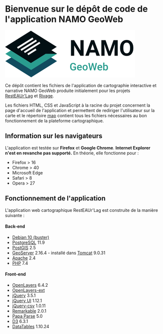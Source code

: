 # Bienvenue sur le dépôt de code de l'application NAMO GeoWeb

![Logo horizontal NAMO](./logos/horizontalNAMO.svg)

Ce dépôt contient les fichiers de l'application de cartographie interactive et narrative NAMO GeoWeb produite initialement pour les projets [RestEAUr'Lag](https://gitlab.com/GradelerM/resteaur-lag) et [Rivage](https://gitlab.com/GradelerM/rivage-guadeloupe).

Les fichiers HTML, CSS et JavaScript à la racine du projet concernent la page d'accueil de l'application et permettent de rediriger l'utilisateur sur la carte et le répertoire [map](map) contient tous les fichiers nécessaires au bon fonctionnement de la plateforme cartographique.


## Information sur les navigateurs

L'application est testée sur **Firefox** et **Google Chrome**. **Internet Explorer n'est en revanche pas supporté.**
En théorie, elle fonctionne pour :
* Firefox > 16
* Chrome > 40
* Microsoft Edge
* Safari > 8
* Opera > 27


## Fonctionnement de l'application

L'application web cartographique RestEAUr'Lag est construite de la manière suivante :

#### Back-end

- [Debian 10 (buster)](https://www.debian.org/releases/buster/)
- [PostgreSQL](https://www.postgresql.org/) 11.9
- [PostGIS](https://postgis.net/) 2.5
- [GeoServer](http://geoserver.org/) 2.16.4 - installé dans [Tomcat](https://tomcat.apache.org/) 9.0.31
- [Apache](https://httpd.apache.org/) 2.4
- [PHP](https://www.php.net/) 7.4

#### Front-end

- [OpenLayers](https://openlayers.org/) 6.4.2
- [OpenLayers-ext](https://github.com/Viglino/OpenLayers-ext)
- [jQuery](https://jquery.com/) 3.5.1
- [jQuery UI](https://jqueryui.com/) 1.12.1
- [jQuery-csv](https://github.com/typeiii/jquery-csv) 1.0.11
- [Remarkable](https://github.com/jonschlinkert/remarkable) 2.0.1
- [Papa Parse](https://www.papaparse.com/) 5.0
- [D3](https://d3js.org/) 6.3.1
- [DataTables](https://datatables.net/) 1.10.24
